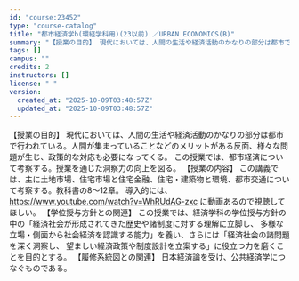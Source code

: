 ```yaml
---
id: "course:23452"
type: "course-catalog"
title: "都市経済学b(環経学科用)(23以前) ／URBAN ECONOMICS(B)"
summary: "【授業の目的】 現代においては、人間の生活や経済活動のかなりの部分は都市で行われている。人間が集まっていることなどのメリットがある反面、様々な問題が生じ、政策的な対応も必要になってくる。 この授業では、都市経済について考察する。授業を通じた…"
tags: []
campus: ""
credits: 2
instructors: []
license: " "
version:
  created_at: "2025-10-09T03:48:57Z"
  updated_at: "2025-10-09T03:48:57Z"
---
```


【授業の目的】 現代においては、人間の生活や経済活動のかなりの部分は都市で行われている。人間が集まっていることなどのメリットがある反面、様々な問題が生じ、政策的な対応も必要になってくる。 この授業では、都市経済について考察する。授業を通じた洞察力の向上を図る。 【授業の内容】 この講義では、主に土地市場、住宅市場と住宅金融、住宅・建築物と環境、都市交通について考察する。教科書の8～12章。 導入的には、https://www.youtube.com/watch?v=WhRUdAG-zxc に動画あるので視聴してほしい。 【学位授与方針との関連】 この授業では、経済学科の学位授与方針の中の「経済社会が形成されてきた歴史や諸制度に対する理解に立脚し、 多様な立場・側面から社会経済を認識する能力」を養い、さらには「経済社会の諸問題を深く洞察し、 望ましい経済政策や制度設計を立案する」に役立つ力を磨くことを目的とする。 【履修系統図との関連】 日本経済論を受け、公共経済学につなぐものである。
